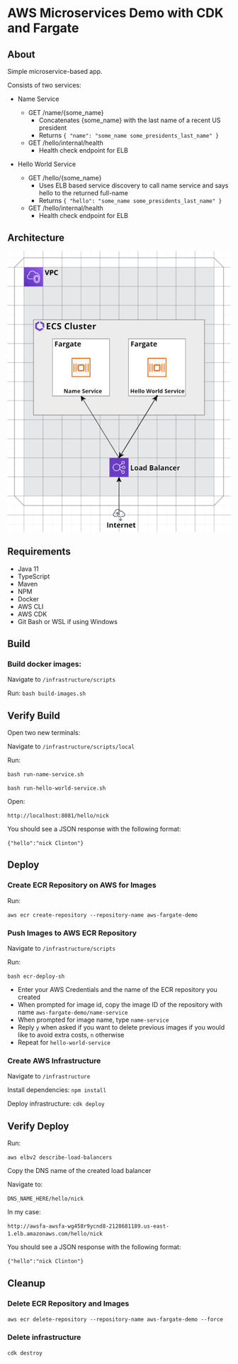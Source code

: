 # AWS Microservices Demo with CDK and Fargate

## About

Simple microservice-based app. 

Consists of two services:
- Name Service
   - GET /name/{some_name}
      - Concatenates {some_name} with the last name of a recent US president 
      - Returns `{ "name": "some_name some_presidents_last_name" }`   
   - GET /hello/internal/health
      - Health check endpoint for ELB    
      
- Hello World Service
    - GET /hello/{some_name}
      - Uses ELB based service discovery to call name service and says hello to the returned full-name
      - Returns `{ "hello": "some_name some_presidents_last_name" }` 
    - GET /hello/internal/health
      - Health check endpoint for ELB    

## Architecture
<p align="center">
  <img src="assets/architecture.png?raw=true">
</p>
  
## Requirements
- Java 11
- TypeScript
- Maven
- NPM
- Docker
- AWS CLI
- AWS CDK
- Git Bash or WSL if using Windows

## Build

### Build docker images:

Navigate to `/infrastructure/scripts`

Run: `bash build-images.sh`


## Verify Build

Open two new terminals:

Navigate to `/infrastructure/scripts/local`

Run: 

`bash run-name-service.sh`

`bash run-hello-world-service.sh`


Open:

`http://localhost:8081/hello/nick`

You should see a JSON response with the following format:

`{"hello":"nick Clinton"}`


## Deploy

### Create ECR Repository on AWS for Images

Run: 

`aws ecr create-repository --repository-name aws-fargate-demo`


### Push Images to AWS ECR Repository

Navigate to `/infrastructure/scripts`

Run: 

`bash ecr-deploy-sh`

- Enter your AWS Credentials and the name of the ECR repository you created
- When prompted for image id, copy the image ID of the repository with name `aws-fargate-demo/name-service`
- When prompted for image name, type `name-service`
- Reply `y` when asked if you want to delete previous images if you would like to avoid extra costs, `n` otherwise
- Repeat for `hello-world-service`


### Create AWS Infrastructure

Navigate to `/infrastructure`

Install dependencies: `npm install`

Deploy infrastructure: `cdk deploy`


## Verify Deploy

Run:

`aws elbv2 describe-load-balancers`

Copy the DNS name of the created load balancer

Navigate to:

`DNS_NAME_HERE/hello/nick`

In my case:

`http://awsfa-awsfa-wg458r9ycnd8-2128681189.us-east-1.elb.amazonaws.com/hello/nick`

You should see a JSON response with the following format:

`{"hello":"nick Clinton"}`


## Cleanup

### Delete ECR Repository and Images

`aws ecr delete-repository --repository-name aws-fargate-demo --force`

### Delete infrastructure

`cdk destroy`
